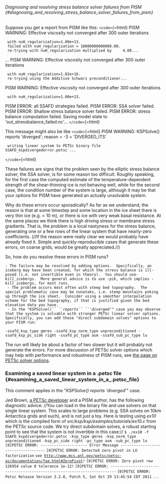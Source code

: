 ###### Diagnosing and resolving stress balance solver failures from PISM {#diagnosing_and_resolving_stress_balance_solver_failures_from_pism}

Suppose you get a report from PISM like this: `<code>`{=html} PISM
WARNING: Effective viscosity not converged after 300 outer iterations

` with nuH_regularization=1.00e+13.`\
` failed with nuH_regularization = 10000000000000.00.`\
` re-trying with nuH_regularization multiplied by     4.00...`

\... PISM WARNING: Effective viscosity not converged after 300 outer
iterations

` with nuH_regularization=1.02e+16.`\
` re-trying using the Additive Schwarz preconditioner...`

PISM WARNING: Effective viscosity not converged after 300 outer
iterations

` with nuH_regularization=1.00e+13.`

PISM ERROR: all SSAFD strategies failed. PISM ERROR: SSA solver failed.
PISM ERROR: Shallow stress balance solver failed. PISM ERROR: stress
balance computation failed. Saving model state to
\'out\_stressbalance\_failed.nc\'\... `</code>`{=html}

This message might also be like `<code>`{=html} PISM WARNING: KSPSolve()
reports \'diverged\'; reason = -3 = \'DIVERGED\_ITS\'

` writing linear system to PETSc binary file SSAFD_kspdivergederror.petsc ...`

`</code>`{=html}

These failures are signs that the problem seen by the elliptic stress
balance solver, the SSA solver, is for some reason too difficult.
Roughly speaking, for the first case the computed estimate of the
temperature-dependent strength of the shear-thinning ice is not behaving
well, while for the second case, the condition number of the system is
large, although it may be that your options for PISM have generated an
actually unsolvable system.

Why do these errors occur sporadically? As far as we understand, the
reason is that at some timestep and some location in the ice sheet there
is very thin ice (e.g. \< 10 m), or there is ice with very weak basal
resistance. At the same places we think there is high driving stress or
membrane stress gradients. That is, the problem is a local nastyness for
the stress balance, generating one or a few rows of the linear system
that have nearly-zero coefficients. (//If the reason were really clear
we would probably have already fixed it. Simple and quickly-reproducible
cases that generate these errors, on coarse grids, would be greatly
appreciated.//)

So, how do you resolve these errors in PISM runs?

` - The failure may be resolved by adding options.  Specifically, an iceberg may have been created, for which the stress balance is ill-posed (i.e. not invertible even in theory).  You should use `*`-kill_icebergs`*`.  More general advice is to use `*`-pik`*`, which implies `*`-kill_icebergs`*`, for most runs.`\
` - The problem occurs most often with steep bed topography.  The special problematic case may be nunataks, i.e. steep mountains poking up through the ice sheet.  Consider using a smoother interpolation scheme for the bed topography, if that is justified given the bed elevation data you have.`\
` - In the "`*`KSPSolve()`` ``reports`` ``'diverged`*`'" case you may observe that the system is solvable with stronger PETSc linear solver options.  Specifically, you can add these "direct subdomain solves" options to your PISM run:`

`-ssafd_ksp_type gmres -ssafd_ksp_norm_type unpreconditioned -ssafd_ksp_pc_side right -ssafd_pc_type asm -ssafd_sub_pc_type lu`

The run will likely be about a factor of two slower but it will probably
not generate the errors. For more discussion of PETSc solver options
which may help with performance and robustness of PISM runs, see [the
page on PETSc solver options](petscoptions).

### Examining a saved linear system in a .petsc file {#examining_a_saved_linear_system_in_a_.petsc_file}

This comment applies in the \"*KSPSolve() reports \'diverged*\'\" case.

Jed Brown, [a PETSc
developer](http://www.mcs.anl.gov/petsc/petsc-2/miscellaneous/index.html)
and a PISM author, has the following diagnostic advice: //You can load
in the binary file and use solvers on that single linear system. This
scales to large problems (e.g. SSA solves on 10km Antarctica grids and
such), and is not just a toy. Here is testing using *ex10* which is the
compiled form of *src/ksp/ksp/examples/tutorials/ex10.c* from the PETSc
source code. We try direct subdomain solves, a robust starting point to
see that the system is not invertible in this case://
`$ ./ex10 -f SSAFD_kspdivergederror.petsc -ksp_type gmres -ksp_norm_type unpreconditioned -ksp_pc_side right -pc_type asm -sub_pc_type lu`
`[0]PETSC ERROR: --------------------- Error Message ------------------------------------`
`[0]PETSC ERROR: Detected zero pivot in LU factorization`
`see `[`http://www.mcs.anl.gov/petsc/petsc-as/documentation/faq.html#ZeroPivot`](http://www.mcs.anl.gov/petsc/petsc-as/documentation/faq.html#ZeroPivot)`!`
`[0]PETSC ERROR: Zero pivot row 126954 value 0 tolerance 1e-12!`
`[0]PETSC ERROR: ------------------------------------------------------------------------`
`[0]PETSC ERROR: Petsc Release Version 3.2.0, Patch 5, Sat Oct 29 13:45:54 CDT 2011`
`...`
